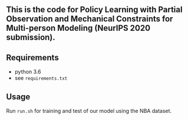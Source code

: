 ## This is the code for Policy Learning with Partial Observation and Mechanical Constraints for Multi-person Modeling (NeurIPS 2020 submission).


## Requirements

* python 3.6 
* see `requirements.txt`

## Usage
 
Run `run.sh` for training and test of our model using the NBA dataset.
